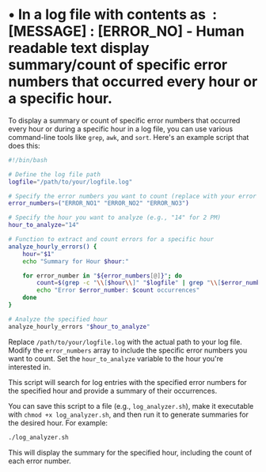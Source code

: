 # • In a log file with contents as <TIME> : [MESSAGE] : [ERROR_NO] - Human readable text display summary/count of specific error numbers that occurred every hour or a specific hour.

To display a summary or count of specific error numbers that occurred every hour or during a specific hour in a log file, you can use various command-line tools like `grep`, `awk`, and `sort`. Here's an example script that does this:

```bash
#!/bin/bash

# Define the log file path
logfile="/path/to/your/logfile.log"

# Specify the error numbers you want to count (replace with your error numbers)
error_numbers=("ERROR_NO1" "ERROR_NO2" "ERROR_NO3")

# Specify the hour you want to analyze (e.g., "14" for 2 PM)
hour_to_analyze="14"

# Function to extract and count errors for a specific hour
analyze_hourly_errors() {
    hour="$1"
    echo "Summary for Hour $hour:"

    for error_number in "${error_numbers[@]}"; do
        count=$(grep -c "\\[$hour\\]" "$logfile" | grep "\\[$error_number\\]" | wc -l)
        echo "Error $error_number: $count occurrences"
    done
}

# Analyze the specified hour
analyze_hourly_errors "$hour_to_analyze"

```

Replace `/path/to/your/logfile.log` with the actual path to your log file. Modify the `error_numbers` array to include the specific error numbers you want to count. Set the `hour_to_analyze` variable to the hour you're interested in.

This script will search for log entries with the specified error numbers for the specified hour and provide a summary of their occurrences.

You can save this script to a file (e.g., `log_analyzer.sh`), make it executable with `chmod +x log_analyzer.sh`, and then run it to generate summaries for the desired hour. For example:

```bash
./log_analyzer.sh

```

This will display the summary for the specified hour, including the count of each error number.